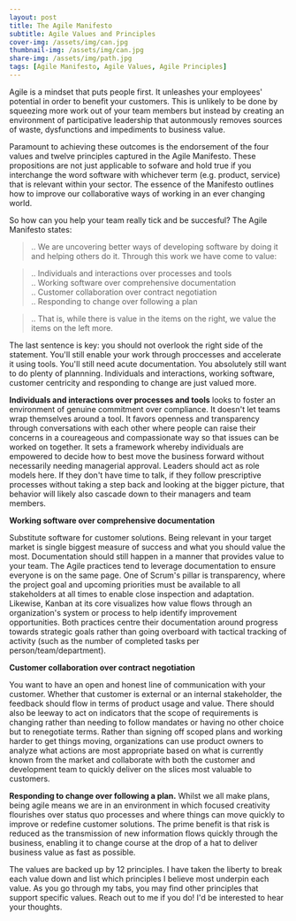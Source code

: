 ```yaml
---
layout: post
title: The Agile Manifesto
subtitle: Agile Values and Principles 
cover-img: /assets/img/can.jpg
thumbnail-img: /assets/img/can.jpg
share-img: /assets/img/path.jpg
tags: [Agile Manifesto, Agile Values, Agile Principles]
---
```

Agile is a mindset that puts people first. It unleashes your employees' potential in order to benefit your customers. This is unlikely to be done by squeezing more work out of your team members but instead by creating an environment of participative leadership that autonmously removes sources of waste, dysfunctions and impediments to business value. 

Paramount to achieving these outcomes is the endorsement of the four values and twelve principles captured in the Agile Manifesto. These propositions are not just applicable to sofware and hold true if you interchange the word software with whichever term (e.g. product, service) that is relevant within your sector. The essence of the Manifesto outlines how to improve our collaborative ways of working in an ever changing world.  
 
So how can you help your team really tick and be succesful? The Agile Manifesto states:

> .. We are uncovering better ways of developing software by doing it and helping others do it. Through this work we have come to value:  

> .. Individuals and interactions over processes and tools  
> .. Working software over comprehensive documentation  
> .. Customer collaboration over contract negotiation  
> .. Responding to change over following a plan  

> .. That is, while there is value in the items on the right, we value the items on the left more.

The last sentence is key: you should not overlook the right side of the statement. You'll still enable your work through proccesses and accelerate it using tools. You'll still need acute documentation. You absolutely still want to do plenty of plannning. Individuals and interactions, working software, customer centricity and responding to change are just valued more. 

**Individuals and interactions over processes and tools** looks to foster an environment of genuine commitment over compliance. It doesn't let teams wrap themselves around a tool. It favors openness and transparency through conversations with each other where people can raise their concerns in a coureageous and compassionate way so that issues can be worked on together. It sets a framework whereby individuals are empowered to decide how to best move the business forward without necessarily needing managerial approval. Leaders should act as role models here. If they don't have time to talk, if they follow prescriptive processes without taking a step back and looking at the bigger picture, that behavior will likely also cascade down to their managers and team members.

**Working software over comprehensive documentation**

Substitute software for customer solutions. Being relevant in your target market is single biggest measure of success and what you should value the most. Documentation should still happen in a manner that provides value to your team. The Agile practices tend to leverage documentation to ensure everyone is on the same page. One of Scrum's pillar is transparency, where the project goal and upcoming priorities must be available to all stakeholders at all times to enable close inspection and adaptation. Likewise, Kanban at its core visualizes how value flows through an organization's system or process to help identify improvement opportunities. Both practices centre their documentation around progress towards strategic goals rather than going overboard with tactical tracking of activity (such as the number of completed tasks per person/team/department).

**Customer collaboration over contract negotiation**

You want to have an open and honest line of communication with your customer. Whether that customer is external or an internal stakeholder, the feedback should flow in terms of product usage and value. There should also be leeway to act on indicators that the scope of requirements is changing rather than needing to follow mandates or having no other choice but to renegotiate terms. Rather than signing off scoped plans and working harder to get things moving, organizations can use product owners to analyze what actions are most appropriate based on what is currently known from the market and collaborate with both the customer and development team to quickly deliver on the slices most valuable to customers. 

**Responding to change over following a plan.**
Whilst we all make plans, being agile means we are in an environment in which focused creativity flourishes over status quo processes and where things can move quickly to improve or redefine customer solutions. The prime benefit is that risk is reduced as the transmission of new information flows quickly through the business, enabling it to change course at the drop of a hat to deliver business value as fast as possible.

The values are backed up by 12 principles. I have taken the liberty to break each value down and list which principles I believe most underpin each value. As you go through my tabs, you may find other principles that support specific values. Reach out to me if you do! I'd be interested to hear your thoughts. 
